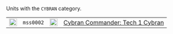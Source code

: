 Units with the <code>CYBRAN</code> category.
<table>
    <tr>
        <td><a href="MSS0002"><img src="icons/units/MSS0002_icon.png" width="21px" /></a></td>
        <td><code>mss0002</code></td>
        <td><a href="SCTATest"><img src="icons/mods/sctatest.png" width="21px" /></a></td>
        <td><a href="MSS0002">Cybran Commander: Tech 1 Cybran</a></td>
    </tr>
</table>
